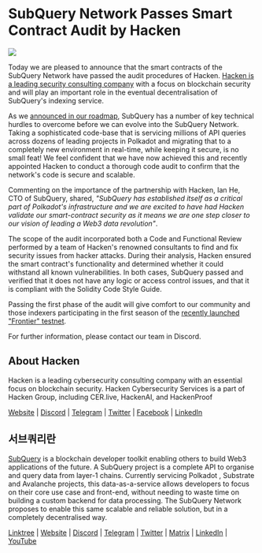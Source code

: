 # SubQuery Network Passes Smart Contract Audit by Hacken

![](https://miro.medium.com/max/1400/0*EbIDDKebNpv2DBC9)

Today we are pleased to announce that the smart contracts of the SubQuery Network have passed the audit procedures of Hacken. [Hacken is a leading security consulting company](https://hacken.io/) with a focus on blockchain security and will play an important role in the eventual decentralisation of SubQuery's indexing service.

As we [announced in our roadmap](./20211029-roadmap-october.md), SubQuery has a number of key technical hurdles to overcome before we can evolve into the SubQuery Network. Taking a sophisticated code-base that is servicing millions of API queries across dozens of leading projects in Polkadot and migrating that to a completely new environment in real-time, while keeping it secure, is no small feat! We feel confident that we have now achieved this and recently appointed Hacken to conduct a thorough code audit to confirm that the network's code is secure and scalable.

Commenting on the importance of the partnership with Hacken, Ian He, CTO of SubQuery, shared, _"SubQuery has established itself as a critical part of Polkadot's infrastructure and we are excited to have had Hacken validate our smart-contract security as it means we are one step closer to our vision of leading a Web3 data revolution"_.

The scope of the audit incorporated both a Code and Functional Review performed by a team of Hacken's renowned consultants to find and fix security issues from hacker attacks. During their analysis, Hacken ensured the smart contract's functionality and determined whether it could withstand all known vulnerabilities. In both cases, SubQuery passed and verified that it does not have any logic or access control issues, and that it is compliant with the Solidity Code Style Guide.

Passing the first phase of the audit will give comfort to our community and those indexers participating in the first season of the [recently launched "Frontier" testnet](./20220330-frontier-testnet.md).

For further information, please contact our team in Discord.

## About Hacken

Hacken is a leading cybersecurity consulting company with an essential focus on blockchain security. Hacken Cybersecurity Services is a part of Hacken Group, including CER.live, HackenAI, and HackenProof

[Website](https://hacken.io/) | [Discord](https://discord.gg/hacken) | [Telegram](https://t.me/hackenio) | [Twitter](https://twitter.com/hackenclub) | [Facebook](https://www.facebook.com/hacken.io) | [LinkedIn](https://www.linkedin.com/company/hacken/)

## 서브쿼리란

[SubQuery](https://subquery.network) is a blockchain developer toolkit enabling others to build Web3 applications of the future. A SubQuery project is a complete API to organise and query data from layer-1 chains. Currently servicing Polkadot , Substrate and Avalanche projects, this data-as-a-service allows developers to focus on their core use case and front-end, without needing to waste time on building a custom backend for data processing. The SubQuery Network proposes to enable this same scalable and reliable solution, but in a completely decentralised way.

​​[Linktree](https://linktr.ee/subquerynetwork) | [Website](https://subquery.network/) | [Discord](https://discord.com/invite/78zg8aBSMG) | [Telegram](https://t.me/subquerynetwork) | [Twitter](https://twitter.com/subquerynetwork) | [Matrix](https://matrix.to/#/#subquery:matrix.org) | [LinkedIn](https://www.linkedin.com/company/subquery) | [YouTube](https://www.youtube.com/channel/UCi1a6NUUjegcLHDFLr7CqLw)
